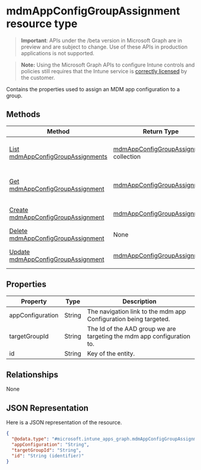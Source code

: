 ﻿# mdmAppConfigGroupAssignment resource type

> **Important**: APIs under the /beta version in Microsoft Graph are in preview and are subject to change. Use of these APIs in production applications is not supported.

> **Note:** Using the Microsoft Graph APIs to configure Intune controls and policies still requires that the Intune service is [correctly licensed](https://go.microsoft.com/fwlink/?linkid=839381) by the customer.

Contains the properties used to assign an MDM app configuration to a group.
## Methods
|Method|Return Type|Description|
|---|---|---|
|[List mdmAppConfigGroupAssignments](../api/intune_apps_mdmappconfiggroupassignment_list.md)|[mdmAppConfigGroupAssignment](../resources/intune_apps_mdmappconfiggroupassignment.md) collection|List properties and relationships of the [mdmAppConfigGroupAssignment](../resources/intune_apps_mdmappconfiggroupassignment.md) objects.|
|[Get mdmAppConfigGroupAssignment](../api/intune_apps_mdmappconfiggroupassignment_get.md)|[mdmAppConfigGroupAssignment](../resources/intune_apps_mdmappconfiggroupassignment.md)|Read properties and relationships of the [mdmAppConfigGroupAssignment](../resources/intune_apps_mdmappconfiggroupassignment.md) object.|
|[Create mdmAppConfigGroupAssignment](../api/intune_apps_mdmappconfiggroupassignment_create.md)|[mdmAppConfigGroupAssignment](../resources/intune_apps_mdmappconfiggroupassignment.md)|Create a new [mdmAppConfigGroupAssignment](../resources/intune_apps_mdmappconfiggroupassignment.md) object.|
|[Delete mdmAppConfigGroupAssignment](../api/intune_apps_mdmappconfiggroupassignment_delete.md)|None|Deletes a [mdmAppConfigGroupAssignment](../resources/intune_apps_mdmappconfiggroupassignment.md).|
|[Update mdmAppConfigGroupAssignment](../api/intune_apps_mdmappconfiggroupassignment_update.md)|[mdmAppConfigGroupAssignment](../resources/intune_apps_mdmappconfiggroupassignment.md)|Update the properties of a [mdmAppConfigGroupAssignment](../resources/intune_apps_mdmappconfiggroupassignment.md) object.|

## Properties
|Property|Type|Description|
|---|---|---|
|appConfiguration|String|The navigation link to the mdm app Configuration being targeted.|
|targetGroupId|String|The Id of the AAD group we are targeting the mdm app configuration to.|
|id|String|Key of the entity.|

## Relationships
None
## JSON Representation
Here is a JSON representation of the resource.
<!-- {
  "blockType": "resource",
  "keyProperty": "id",
  "@odata.type": "microsoft.intune_apps_graph.mdmAppConfigGroupAssignment"
}
-->
```json
{
  "@odata.type": "#microsoft.intune_apps_graph.mdmAppConfigGroupAssignment",
  "appConfiguration": "String",
  "targetGroupId": "String",
  "id": "String (identifier)"
}
```



